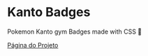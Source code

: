 # Kanto Badges 
Pokemon Kanto gym Badges made with CSS 💙 

[Página do Projeto](https://lincolixavier.github.io/css-badges-kanto/ "Pokemon Badges in CSS")

